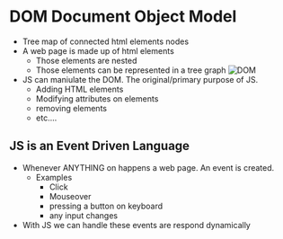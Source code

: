 # DOM Document Object Model
- Tree map of connected html elements nodes
- A web page is made up of html elements
  - Those elements are nested
  - Those elements can be represented in a tree graph
![DOM](https://www.w3schools.com/js/pic_htmltree.gif)
- JS can maniulate the DOM. The original/primary purpose of JS.
  - Adding HTML elements
  - Modifying attributes on elements
  - removing elements
  - etc....

## JS is an Event Driven Language
- Whenever ANYTHING on happens a web page. An event is created.
  - Examples
    - Click
    - Mouseover
    - pressing a button on keyboard
    - any input changes 
- With JS we can handle these events are respond dynamically